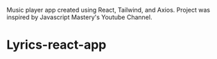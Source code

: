 Music player app created using React, Tailwind, and Axios. Project was inspired by Javascript Mastery's Youtube Channel.
# Lyrics-react-app
